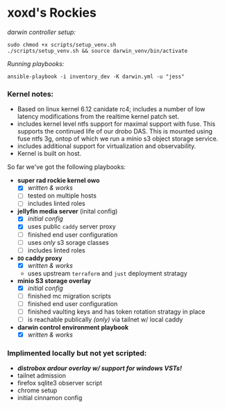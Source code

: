 # xoxd's Rockies

*darwin controller setup:*
```
sudo chmod +x scripts/setup_venv.sh
./scripts/setup_venv.sh && source darwin_venv/bin/activate
```


*Running playbooks:*
```
ansible-playbook -i inventory_dev -K darwin.yml -u "jess"
```



### Kernel notes:
- Based on linux kernel 6.12 canidate rc4; includes a number of low latency modifications from the realtime kernel patch set.
- includes kernel level ntfs support  for maximal support with fuse.  This supports the continued life of our drobo DAS.  This is mounted using fuse ntfs 3g, ontop of which we run a minio s3 object storage service.
- includes additional support for virtualization and observability.
- Kernel is built on host.

So far we've got the following playbooks:
- **super rad rockie kernel owo**
  - [x] *written & works*
  - [ ] tested on multiple hosts
  - [ ] includes linted roles
- **jellyfin media server** (inital config)
  - [x] *initial config*
  - [x] uses public `caddy` server proxy
  - [ ] finished end user configuration
  - [ ] uses *only* s3 sorage classes
  - [ ] includes linted roles
- **`DO` caddy proxy**
  - [x] *written & works*
  -  uses upstream `terraform` and `just` deployment stratagy
- **minio S3 storage overlay**
  - [x] *initial config*
  - [ ] finished mc migration scripts
  - [ ] finished end user configuration
  - [ ] finished vaulting keys and has token rotation stratagy in place
  - [ ] is reachable publically *(only)* via tailnet w/ local caddy
- **darwin control environment playbook**
  - [x] *written & works*

### Implimented locally but not yet scripted:
- ***distrobox ardour overlay w/ support for windows VSTs!***
- tailnet admission
- firefox sqlite3 observer script
- chrome setup
- initial cinnamon config




